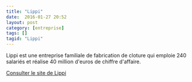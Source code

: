 ```yaml
---
title: "Lippi"
date:  2016-01-27 20:52
layout: post
category: [entreprise]
tags: []
tagid: "Lippi"
---
```


Lippi est une entreprise familiale de fabrication de cloture qui emploie 240 salariés et réalise 40 million d'euros de chiffre d'affaire.

[Consulter le site de Lippi](http://www.lippi.fr/)
